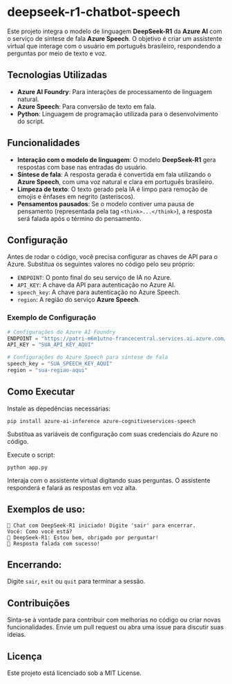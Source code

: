 # deepseek-r1-chatbot-speech

Este projeto integra o modelo de linguagem **DeepSeek-R1** da **Azure AI** com o serviço de síntese de fala **Azure Speech**. O objetivo é criar um assistente virtual que interage com o usuário em português brasileiro, respondendo a perguntas por meio de texto e voz.

## Tecnologias Utilizadas

- **Azure AI Foundry**: Para interações de processamento de linguagem natural.
- **Azure Speech**: Para conversão de texto em fala.
- **Python**: Linguagem de programação utilizada para o desenvolvimento do script.

## Funcionalidades

- **Interação com o modelo de linguagem**: O modelo **DeepSeek-R1** gera respostas com base nas entradas do usuário.
- **Síntese de fala**: A resposta gerada é convertida em fala utilizando o **Azure Speech**, com uma voz natural e clara em português brasileiro.
- **Limpeza de texto**: O texto gerado pela IA é limpo para remoção de emojis e ênfases em negrito (asteriscos).
- **Pensamentos pausados**: Se o modelo contiver uma pausa de pensamento (representada pela tag `<think>...</think>`), a resposta será falada após o término do pensamento.

## Configuração

Antes de rodar o código, você precisa configurar as chaves de API para o Azure. Substitua os seguintes valores no código pelo seu próprio:

- `ENDPOINT`: O ponto final do seu serviço de IA no Azure.
- `API_KEY`: A chave da API para autenticação no Azure AI.
- `speech_key`: A chave para autenticação no Azure Speech.
- `region`: A região do serviço **Azure Speech**.

### Exemplo de Configuração

```python
# Configurações do Azure AI Foundry
ENDPOINT = "https://patri-m6m1utno-francecentral.services.ai.azure.com/models"
API_KEY = "SUA_API_KEY_AQUI"

# Configurações do Azure Speech para síntese de fala
speech_key = "SUA_SPEECH_KEY_AQUI"
region = "sua-regiao-aqui"
```

## Como Executar

Instale as depedências necessárias:

```
pip install azure-ai-inference azure-cognitiveservices-speech
```

Substitua as variáveis de configuração com suas credenciais do Azure no código.

Execute o script:
```
python app.py
```
Interaja com o assistente virtual digitando suas perguntas. O assistente responderá e falará as respostas em voz alta.

## Exemplos de uso:

```
🔹 Chat com DeepSeek-R1 iniciado! Digite 'sair' para encerrar.
Você: Como você está?
🤖 DeepSeek-R1: Estou bem, obrigado por perguntar!
🎤 Resposta falada com sucesso!

```

## Encerrando:

Digite ```sair```, ```exit``` ou ```quit``` para terminar a sessão.

## Contribuições

Sinta-se à vontade para contribuir com melhorias no código ou criar novas funcionalidades. Envie um pull request ou abra uma issue para discutir suas ideias.

## Licença
Este projeto está licenciado sob a MIT License.




